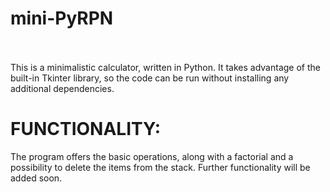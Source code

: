 # mini-PyRPN
<br><br>
This is a minimalistic calculator, written in Python. It takes advantage of the built-in
Tkinter library, so the code can be run without installing any additional dependencies.
<br>
# FUNCTIONALITY:
The program offers the basic operations, along with a factorial and a possibility to delete
the items from the stack. Further functionality will be added soon.
